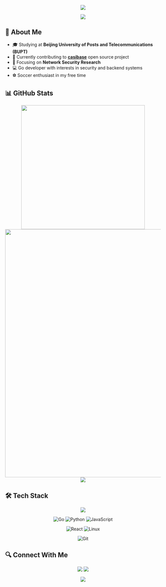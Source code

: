 <!-- Page Header Animation -->
<p align="center">
<img src="https://capsule-render.vercel.app/api?type=waving&color=timeGradient&height=300&&section=header&text=HI%20THERE!&fontSize=90&fontAlign=50&fontAlignY=30&desc=I%20am%20dark-Qy!&descAlign=50&descSize=30&descAlignY=60&animation=twinkling">
</p>

<!-- Typing Animation -->
<p align="center">
<img src="https://readme-typing-svg.demolab.com?font=Orbitron&size=25&pause=1000&center=true&vCenter=true&random=false&width=600&lines=Welcome+to+my+GitHub+profile!;Network+Security+Researcher+%7C+Go+Developer;Contributing+to+Casbin's+casibase+project" />
</p>

## 🚀 About Me

- 🎓 Studying at **Beijing University of Posts and Telecommunications (BUPT)**
- 🔭 Currently contributing to **[casibase](https://github.com/casbin/casibase)** open source project
- 🌱 Focusing on **Network Security Research**
- 💻 Go developer with interests in security and backend systems
- ⚽ Soccer enthusiast in my free time

## 📊 GitHub Stats

<p align="center">
<!-- GitHub Overview Stats -->
<img align="center" width="400" src="https://github-readme-stats.vercel.app/api?username=dark-Qy&theme=transparent&include_all_commits=true&show_icons=true&hide_border=true" />

<!-- Activity Graph -->
<img width="800" src="https://github-readme-activity-graph.vercel.app/graph?username=dark-Qy&theme=github-compact&hide_border=true&area=true">
<br/>

<!-- Language Stats -->
<img align="center" src="https://github-readme-stats.vercel.app/api/top-langs/?username=dark-Qy&theme=transparent&hide_border=true&layout=donut-vertical&langs_count=6" />
</p>

## 🛠️ Tech Stack

<p align="center">
<!-- Tech Icons -->
<img align="center" src="https://skillicons.dev/icons?i=go,py,c,cpp,java,js,react,git&theme=light" />
</p>

<div align="center">
  
  <!-- Programming Languages -->
  ![Go](https://img.shields.io/badge/-Go-00ADD8?style=for-the-badge&logo=go&logoColor=white)
  ![Python](https://img.shields.io/badge/-Python-3776AB?style=for-the-badge&logo=python&logoColor=white)
  ![JavaScript](https://img.shields.io/badge/-JavaScript-F7DF1E?style=for-the-badge&logo=javascript&logoColor=black)
  
  <!-- Technologies -->
  ![React](https://img.shields.io/badge/-React-61DAFB?style=for-the-badge&logo=react&logoColor=black)
  ![Linux](https://img.shields.io/badge/-Linux-FCC624?style=for-the-badge&logo=linux&logoColor=black)
  
  <!-- Development Tools -->
  ![Git](https://img.shields.io/badge/-Git-F05032?style=for-the-badge&logo=git&logoColor=white)
</div>

## 🔍 Connect With Me

<p align="center">
<a href="https://github.com/dark-Qy"><img src="https://img.shields.io/badge/GitHub-dark--Qy-blue?logo=github" /></a>
<!-- Profile Views Counter -->
<img src="https://komarev.com/ghpvc/?username=dark-Qy&abbreviated=true&color=yellow" />
</p>

<!-- Page Footer Animation -->
<p align="center">
<img src="https://capsule-render.vercel.app/api?type=waving&color=timeGradient&height=300&&section=footer&text=THE%20END!&fontSize=90&fontAlign=50&fontAlignY=70&desc=Hope%20your%20program%20is%20bug-free!&descAlign=50&descSize=30&descAlignY=40&animation=twinkling">
</p>
